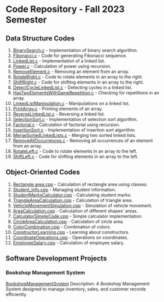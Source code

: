 # Code Repository - Fall 2023 Semester

## Data Structure Codes

1. [BinarySearch.c](./DataStructures/BinarySearch.c) - Implementation of binary search algorithm.
2. [Fibonacci.c](./DataStructures/Fibonacci.c) - Code for generating Fibonacci sequence.
3. [LinkedList.c](./DataStructures/LinkedList.c) - Implementation of a linked list.
4. [Power.c](./DataStructures/Power.c) - Calculation of power using recursion.
5. [RemoveElement.c](./DataStructures/RemoveElement.c) - Removing an element from an array.
6. [RotateRight.c](./DataStructures/RotateRight.c) - Code to rotate elements in an array to the right.
7. [ShiftRight.c](./DataStructures/ShiftRight.c) - Code for shifting elements in an array to the right.
8. [DetectCycleLinkedList.c](./DataStructures/DetectCycleLinkedList.c) - Detecting cycles in a linked list.
9. [HasTwoElementsWithSameRepetition.c](./DataStructures/HasTwoElementsWithSameRepetition.c) - Checking for repetitions in an array.
10. [LinkedListManipulation.c](./DataStructures/LinkedListManipulation.c) - Manipulations on a linked list.
11. [PrintArray.c](./DataStructures/PrintArray.c) - Printing elements of an array.
12. [ReverseLinkedList.c](./DataStructures/ReverseLinkedList.c) - Reversing a linked list.
13. [SelectionSort.c](./DataStructures/SelectionSort.c) - Implementation of selection sort algorithm.
14. [Factorial.c](./DataStructures/Factorial.c) - Calculation of factorial using recursion.
15. [InsertionSort.c](./DataStructures/InsertionSort.c) - Implementation of insertion sort algorithm.
16. [MergeSortedLinkedLists.c](./DataStructures/MergeSortedLinkedLists.c) - Merging two sorted linked lists.
17. [RemoveAllOccurrences.c](./DataStructures/RemoveAllOccurrences.c) - Removing all occurrences of an element from an array.
18. [RotateLeft.c](./DataStructures/RotateLeft.c) - Code to rotate elements in an array to the left.
19. [ShiftLeft.c](./DataStructures/ShiftLeft.c) - Code for shifting elements in an array to the left.

## Object-Oriented Codes

1. [Rectangle area.cpp](./ObjectOriented/RectangleArea.cpp) - Calculation of rectangle area using classes.
2. [Student_info.cpp](./ObjectOriented/StudentInfo.cpp) - Managing student information.
3. [StudentMarksCalculator.cpp](./ObjectOriented/StudentMarksCalculator.cpp) - Calculating student marks.
4. [TriangleAreaCalculation.cpp](./ObjectOriented/TriangleAreaCalculation.cpp) - Calculation of triangle area.
5. [VehicleMovementSimulation.cpp](./ObjectOriented/VehicleMovementSimulation.cpp) - Simulation of vehicle movement.
6. [AreaCalculation.cpp](./ObjectOriented/AreaCalculation.cpp) - Calculation of different shapes' areas.
7. [CalculatorSimpleCode.cpp](./ObjectOriented/CalculatorSimpleCode.cpp) - Simple calculator implementation.
8. [CircleAreaCalculation.cpp](./ObjectOriented/CircleAreaCalculation.cpp) - Calculation of circle area.
9. [ColorCombination.cpp](./ObjectOriented/ColorCombination.cpp) - Combination of colors.
10. [ConstructorLearning.cpp](./ObjectOriented/ConstructorLearning.cpp) - Learning about constructors.
11. [CoordinateOperations.cpp](./ObjectOriented/CoordinateOperations.cpp) - Operations on coordinates.
12. [EmployeeSalary.cpp](./ObjectOriented/EmployeeSalary.cpp) - Calculation of employee salary.

## Software Development Projects

### Bookshop Management System
[BookshopManagementSystem](./SoftwareDevProjects/BookshopManagementSystem)
Description: A Bookshop Management System designed to manage inventory, sales, and customer records efficiently.

